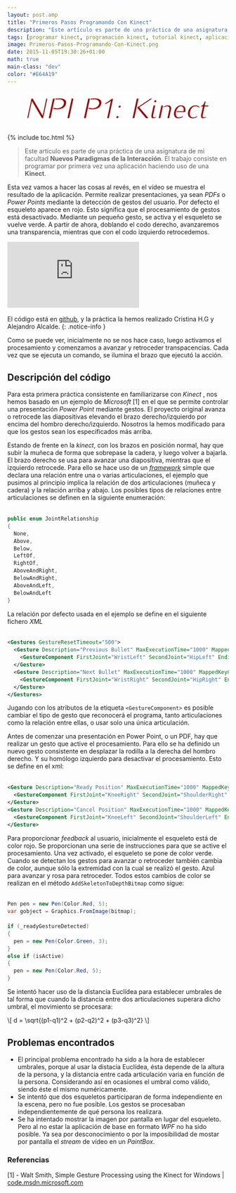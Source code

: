 ```yaml
---
layout: post.amp
title: "Primeros Pasos Programando Con Kinect"
description: "Este artículo es parte de una práctica de una asignatura de mi facultad Nuevos Paradigmas de la Interacción. El trabajo consiste en programar por primera vez una aplicación haciendo uso de una Kinect."
tags: [programar kinect, programación kinect, tutorial kinect, aplicaciones kinect]
image: Primeros-Pasos-Programando-Con-Kinect.png
date: 2015-11-05T19:30:26+01:00
math: true
main-class: "dev"
color: "#E64A19"
---
```

<figure>
  <img src="/assets/img/Primeros-Pasos-Programando-Con-Kinect.png" title="{{ page.title }}" alt="{{ page.title }}" />
</figure>

{% include toc.html %}

>Este artículo es parte de una práctica de una asignatura de mi facultad __Nuevos Paradigmas de la Interacción__. El trabajo consiste en programar por primera vez una aplicación haciendo uso de una __Kinect__.

Esta vez vamos a hacer las cosas al revés, en el vídeo se muestra el resultado de la aplicación. Permite realizar presentaciones, ya sean _PDFs_ o _Power Points_ mediante la detección de gestos del usuario. Por defecto el esqueleto aparece en rojo. Esto significa que el procesamiento de gestos está desactivado. Mediante un pequeño gesto, se activa y el esqueleto se vuelve verde. A partir de ahora, doblando el codo derecho, avanzaremos una transparencia, mientras que con el codo izquierdo retrocedemos.

<iframe  src="https://www.youtube.com/embed/Ws7lxY2jPUE" frameborder="0" allowfullscreen></iframe>

El código está en [github](https://github.com/algui91/grado_informatica_npi), y la práctica la hemos realizado Cristina H.G y Alejandro Alcalde.
{: .notice-info }

Como se puede ver, inicialmente no se nos hace caso, luego activamos el procesamiento y comenzamos a avanzar y retroceder transpacencias. Cada vez que se ejecuta un comando, se ilumina el brazo que ejecutó la acción.

## Descripción del código

Para esta primera práctica consistente en familiarizarse con _Kinect_ , nos hemos basado en un ejemplo de _Microsoft_ [1] en el que se permite controlar una presentación _Power Point_ mediante gestos. El proyecto original avanza o retrocede las diapositivas elevando el brazo derecho/izquierdo por encima del hombro derecho/izquierdo. Nosotros la hemos modificado para que los gestos sean los especificados más arriba.

Estando de frente en la _kinect_, con los brazos en posición normal, hay que subir la muñeca de forma que sobrepase la cadera, y luego volver a bajarla. El brazo derecho se usa para avanzar una diapositiva, mientras que el izquierdo retrocede. Para ello se hace uso de un _[framework](https://elbauldelprogramador.com/los-10-mejores-frameworks-gratis-de-aplicaciones-web/)_ simple que declara una relación entre una o varias articulaciones, el ejemplo que pusimos al principio implica la relación de dos articulaciones (muñeca y cadera) y la relación arriba y abajo. Los posibles tipos de relaciones entre articulaciones se definen en la siguiente enumeración:

```csharp

public enum JointRelationship
{
  None,
  Above,
  Below,
  LeftOf,
  RightOf,
  AboveAndRight,
  BelowAndRight,
  AboveAndLeft,
  BelowAndLeft
}

```

<!--ad-->

La relación por defecto usada en el ejemplo se define en el siguiente fichero _XML_
```xml

<Gestures GestureResetTimeout="500">
  <Gesture Description="Previous Bullet" MaxExecutionTime="1000" MappedKeyCode="PRIOR">
    <GestureComponent FirstJoint="WristLeft" SecondJoint="HipLeft" EndingRelationship="BelowAndLeft" BeginningRelationship="AboveAndLeft" />
  </Gesture>
  <Gesture Description="Next Bullet" MaxExecutionTime="1000" MappedKeyCode="NEXT">
    <GestureComponent FirstJoint="WristRight" SecondJoint="HipRight" EndingRelationship="BelowAndRight" BeginningRelationship="AboveAndRight" />
  </Gesture>
</Gestures>

```

Jugando con los atributos de la etiqueta `<GestureComponent>` es posible cambiar el tipo de gesto que reconocerá el programa, tanto articulaciones como la relación entre ellas, o usar solo una única articulación.

Antes de comenzar una presentación en Power Point, o un PDF, hay que realizar un gesto que active el procesamiento. Para ello se ha definido un nuevo gesto consistente en desplazar la rodilla a la derecha del hombro derecho. Y su homólogo izquierdo para desactivar el procesamiento. Esto se define en el xml:

```xml

<Gesture Description="Ready Position" MaxExecutionTime="1000" MappedKeyCode="ACCEPT">
  <GestureComponent FirstJoint="KneeRight" SecondJoint="ShoulderRight" EndingRelationship="LeftOf" BeginningRelationship="RightOf" />
</Gesture>
<Gesture Description="Cancel Position" MaxExecutionTime="1000" MappedKeyCode="CANCEL">
  <GestureComponent FirstJoint="KneeLeft" SecondJoint="ShoulderLeft" EndingRelationship="RightOf" BeginningRelationship="LeftOf" />
</Gesture>

```

Para proporcionar _feedback_ al usuario, inicialmente el esqueleto está de color rojo. Se proporcionan una serie de instrucciones para que se active el procesamiento. Una vez activado, el esqueleto se pone de color verde. Cuando se detectan los gestos para avanzar o retroceder también cambia de color, aunque sólo la extremidad con la cual se realizó el gesto. Azul para avanzar y rosa para retroceder. Todos estos cambios de color se realizan en el método `AddSkeletonToDepthBitmap` como sigue:

```csharp

Pen pen = new Pen(Color.Red, 5);
var gobject = Graphics.FromImage(bitmap);

if (_readyGestureDetected)
{
  pen = new Pen(Color.Green, 3);
}
else if (isActive)
{
  pen = new Pen(Color.Red, 5);
}

```

Se intentó hacer uso de la distancia Euclídea para establecer umbrales de tal forma que cuando la distancia entre dos articulaciones superara dicho umbral, el movimiento se procesara:

\\[
  d = \sqrt{(p1-q1)^2 + (p2-q2)^2 + (p3-q3)^2}
\\]

## Problemas encontrados

* El principal problema encontrado ha sido a la hora de establecer umbrales, porque al usar la distacia Euclídea, ésta depende de la altura de la persona, y la distancia entre cada articulación varia en función de la persona. Considerando así en ocasiones el umbral como válido, siendo éste el mismo numéricamente.
* Se intentó que dos esqueletos participaran de forma independiente en la escena, pero no fue posible. Los gestos se procesaban independientemente de qué persona los realizara.
* Se ha intentado mostrar la imagen por pantalla en lugar del esqueleto. Pero al no estar la aplicación de base en formato _WPF_ no ha sido posible. Ya sea por desconocimiento o por la imposibilidad de mostar por pantalla el _stream_ de vídeo en un _PaintBox_.

### Referencias

[1] - Walt Smith, Simple Gesture Processing using the Kinect for Windows | [code.msdn.microsoft.com]( https://code.msdn.microsoft.com/Simple-Gesture-Processing-097c5527)
